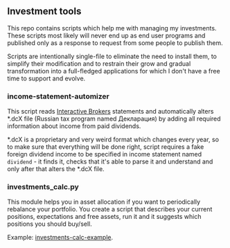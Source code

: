 ## Investment tools

This repo contains scripts which help me with managing my investments. These scripts most likely will never end up as
end user programs and published only as a response to request from some people to publish them.

Scripts are intentionally single-file to eliminate the need to install them, to simplify their modification and to
restrain their grow and gradual transformation into a full-fledged applications for which I don't have a free time to
support and evolve.

### income-statement-automizer

This script reads [Interactive Brokers](https://www.interactivebrokers.com/) statements and automatically alters *.dcX
file (Russian tax program named Декларация) by adding all required information about income from paid dividends.

*.dcX is a proprietary and very weird format which changes every year, so to make sure that everything will be done
right, script requires a fake foreign dividend income to be specified in income statement named `dividend` - it finds
it, checks that it's able to parse it and understand and only after that alters the *.dcX file.

### investments_calc.py

This module helps you in asset allocation if you want to periodically rebalance your portfolio. You create a script that
describes your current positions, expectations and free assets, run it and it suggests which positions you should
buy/sell.

Example: [investments-calc-example](investments-calc-example).